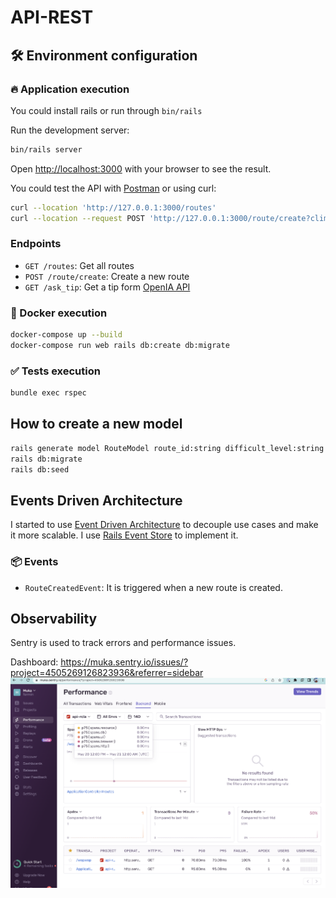 # API-REST

## 🛠️ Environment configuration

### 🔥 Application execution

You could install rails or run through `bin/rails`


Run the development server:

```bash
bin/rails server
```

Open [http://localhost:3000](http://localhost:3000) with your browser to see the result.

You could test the API with [Postman](https://www.postman.com/)
or using curl:
```bash
curl --location 'http://127.0.0.1:3000/routes'
curl --location --request POST 'http://127.0.0.1:3000/route/create?climbing_time=1234&difficult_level=V&comments=wopwop'
```

### Endpoints

- `GET /routes`: Get all routes
- `POST /route/create`: Create a new route
- `GET /ask_tip`: Get a tip form [OpenIA API](https://platform.openai.com/overview)


### 🐳 Docker execution

```bash
docker-compose up --build
docker-compose run web rails db:create db:migrate
```

### ✅ Tests execution

```bash
bundle exec rspec
```

## How to create a new model

```bash
rails generate model RouteModel route_id:string difficult_level:string climbing_time:datetime comments:string0
rails db:migrate
rails db:seed
```

## Events Driven Architecture

I started to use [Event Driven Architecture](https://en.wikipedia.org/wiki/Event-driven_architecture) to decouple use cases and make it more scalable.
I use [Rails Event Store](https://railseventstore.org/) to implement it.

### 📦 Events

- `RouteCreatedEvent`: It is triggered when a new route is created. 


## Observability

Sentry is used to track errors and performance issues.

Dashboard:
https://muka.sentry.io/issues/?project=4505269126823936&referrer=sidebar
![sentry.png](doc/assets/sentry.png)